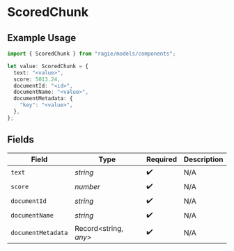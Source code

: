 # ScoredChunk

## Example Usage

```typescript
import { ScoredChunk } from "ragie/models/components";

let value: ScoredChunk = {
  text: "<value>",
  score: 5013.24,
  documentId: "<id>",
  documentName: "<value>",
  documentMetadata: {
    "key": "<value>",
  },
};
```

## Fields

| Field                 | Type                  | Required              | Description           |
| --------------------- | --------------------- | --------------------- | --------------------- |
| `text`                | *string*              | :heavy_check_mark:    | N/A                   |
| `score`               | *number*              | :heavy_check_mark:    | N/A                   |
| `documentId`          | *string*              | :heavy_check_mark:    | N/A                   |
| `documentName`        | *string*              | :heavy_check_mark:    | N/A                   |
| `documentMetadata`    | Record<string, *any*> | :heavy_check_mark:    | N/A                   |